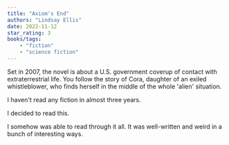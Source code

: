 ```yaml
---
title: "Axiom's End"
authors: "Lindsay Ellis"
date: 2022-11-12
star_rating: 3
books/tags:
    - "fiction"
    - "science fiction"
---
```

Set in 2007, the novel is about a U.S. government coverup of contact with extraterrestrial life. You follow the story of Cora, daughter of an exiled whistleblower, who finds herself in the middle of the whole 'alien' situation.

<!--more-->

I haven't read any fiction in almost three years.

I decided to read this.

I somehow was able to read through it all. It was well-written and weird in a bunch of interesting ways.
